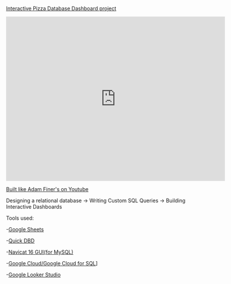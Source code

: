 [Interactive Pizza Database Dashboard project](https://lookerstudio.google.com/s/t-pqjqEgIKg)

<picture>
<iframe width="600" height="450" src="https://lookerstudio.google.com/embed/reporting/c8123637-eb91-4710-b048-c8f8ede0fed1/page/ReZdD" frameborder="0" style="border:0" allowfullscreen></iframe>
<picture>

[Built like Adam Finer's on Youtube](https://youtu.be/0rB_memC-dA?si=ytgUTIclOAXuPmqJ)


Designing a relational database -> 
Writing Custom SQL Queries -> 
Building Interactive Dashboards



Tools used:


-[Google Sheets](https://www.google.com/sheets/about/)

-[Quick DBD](https://www.quickdatabasediagrams.com/)

-[Navicat 16 GUI(for MySQL)](https://navicat.com/en/)

-[Google Cloud/Google Cloud for SQL](https://cloud.google.com/sql)]

-[Google Looker Studio](https://lookerstudio.google.com/overview)


